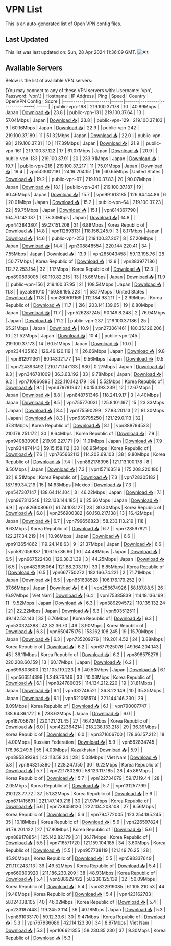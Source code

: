 # VPN List

This is an auto-generated list of Open VPN config files.

## Last Updated

This list was last updated on: Sun, 28 Apr 2024 11:36:09 GMT.
![Alt](https://repobeats.axiom.co/api/embed/186b98318ef1479477931607c1ad7d823f12451f.svg "Repobeats analytics image")

## Available Servers

Below is the list of available VPN servers:

(You may connect to any of these VPN servers with: Username: 'vpn', Password: 'vpn'.)
| Hostname | IP Address | Ping | Speed | Country | OpenVPN Config | Score |
|----------|------------|------|-------|---------|----------------| ----- |
| public-vpn-198 | 219.100.37.178 | 10 | 40.89Mbps | Japan | [Download 📥](./configs/server_0_JP.ovpn) | 23.8 |
| public-vpn-131 | 219.100.37.64 | 13 | 57.04Mbps | Japan | [Download 📥](./configs/server_1_JP.ovpn) | 23.8 |
| public-vpn-129 | 219.100.37.103 | 9 | 60.16Mbps | Japan | [Download 📥](./configs/server_2_JP.ovpn) | 22.9 |
| public-vpn-242 | 219.100.37.189 | 11 | 51.32Mbps | Japan | [Download 📥](./configs/server_3_JP.ovpn) | 22.0 |
| public-vpn-98 | 219.100.37.31 | 10 | 117.39Mbps | Japan | [Download 📥](./configs/server_4_JP.ovpn) | 21.9 |
| public-vpn-161 | 219.100.37.122 | 17 | 61.07Mbps | Japan | [Download 📥](./configs/server_5_JP.ovpn) | 20.9 |
| public-vpn-133 | 219.100.37.91 | 20 | 233.91Mbps | Japan | [Download 📥](./configs/server_6_JP.ovpn) | 19.7 |
| public-vpn-216 | 219.100.37.217 | 11 | 75.01Mbps | Japan | [Download 📥](./configs/server_7_JP.ovpn) | 19.4 |
| vpn503002181 | 24.16.204.151 | 16 | 60.65Mbps | United States | [Download 📥](./configs/server_8_US.ovpn) | 19.2 |
| public-vpn-97 | 219.100.37.83 | 20 | 90.07Mbps | Japan | [Download 📥](./configs/server_9_JP.ovpn) | 18.1 |
| public-vpn-241 | 219.100.37.187 | 19 | 60.46Mbps | Japan | [Download 📥](./configs/server_10_JP.ovpn) | 15.7 |
| vpn991613185 | 126.94.144.86 | 6 | 20.01Mbps | Japan | [Download 📥](./configs/server_11_JP.ovpn) | 15.2 |
| public-vpn-64 | 219.100.37.23 | 22 | 59.75Mbps | Japan | [Download 📥](./configs/server_12_JP.ovpn) | 15.1 |
| vpn814367790 | 164.70.142.187 | 1 | 78.33Mbps | Japan | [Download 📥](./configs/server_13_JP.ovpn) | 14.8 |
| vpn443843801 | 59.27.151.208 | 31 | 6.88Mbps | Korea Republic of | [Download 📥](./configs/server_14_KR.ovpn) | 14.8 |
| vpn112893131 | 118.156.245.9 | 3 | 8.17Mbps | Japan | [Download 📥](./configs/server_15_JP.ovpn) | 14.6 |
| public-vpn-253 | 219.100.37.207 | 8 | 57.20Mbps | Japan | [Download 📥](./configs/server_16_JP.ovpn) | 14.4 |
| vpn308848554 | 220.144.220.41 | 34 | 7.55Mbps | Japan | [Download 📥](./configs/server_17_JP.ovpn) | 13.9 |
| vpn265043458 | 59.13.195.76 | 28 | 50.77Mbps | Korea Republic of | [Download 📥](./configs/server_18_KR.ovpn) | 12.9 |
| vpn383977186 | 112.72.253.154 | 32 | 1.17Mbps | Korea Republic of | [Download 📥](./configs/server_19_KR.ovpn) | 12.3 |
| vpn890893005 | 60.110.82.215 | 13 | 15.66Mbps | Japan | [Download 📥](./configs/server_20_JP.ovpn) | 11.9 |
| public-vpn-156 | 219.100.37.95 | 21 | 108.54Mbps | Japan | [Download 📥](./configs/server_21_JP.ovpn) | 11.8 |
| byza881010 | 159.89.195.223 | 1 | 58.17Mbps | United States | [Download 📥](./configs/server_22_US.ovpn) | 11.8 |
| vpn260519169 | 112.184.98.211 | - | 2.99Mbps | Korea Republic of | [Download 📥](./configs/server_23_KR.ovpn) | 11.7 |
| 2i6 | 203.141.139.65 | 19 | 6.80Mbps | Japan | [Download 📥](./configs/server_24_JP.ovpn) | 11.7 |
| vpn526287245 | 90.149.8.248 | 2 | 76.94Mbps | Japan | [Download 📥](./configs/server_25_JP.ovpn) | 11.2 |
| public-vpn-237 | 219.100.37.186 | 25 | 65.21Mbps | Japan | [Download 📥](./configs/server_26_JP.ovpn) | 10.9 |
| vpn273061461 | 180.35.126.206 | 10 | 21.52Mbps | Japan | [Download 📥](./configs/server_27_JP.ovpn) | 10.4 |
| public-vpn-245 | 219.100.37.173 | 14 | 60.51Mbps | Japan | [Download 📥](./configs/server_28_JP.ovpn) | 10.0 |
| vpn234435162 | 126.49.120.119 | 11 | 26.66Mbps | Japan | [Download 📥](./configs/server_29_JP.ovpn) | 9.8 |
| vpn612911361 | 60.143.121.77 | 14 | 9.56Mbps | Japan | [Download 📥](./configs/server_30_JP.ovpn) | 9.5 |
| vpn724393492 | 210.171.147.133 | 930 | 0.27Mbps | Japan | [Download 📥](./configs/server_31_JP.ovpn) | 9.3 |
| vpn346781009 | 36.3.63.192 | 33 | 9.78Mbps | Japan | [Download 📥](./configs/server_32_JP.ovpn) | 9.2 |
| vpn710866893 | 222.110.142.179 | 36 | 5.52Mbps | Korea Republic of | [Download 📥](./configs/server_33_KR.ovpn) | 9.1 |
| vpn479781942 | 60.153.193.239 | 12 | 12.67Mbps | Japan | [Download 📥](./configs/server_34_JP.ovpn) | 8.8 |
| vpn848751346 | 118.241.9.17 | 3 | 4.40Mbps | Japan | [Download 📥](./configs/server_35_JP.ovpn) | 8.5 |
| vpn755770031 | 125.8.101.197 | 15 | 23.33Mbps | Japan | [Download 📥](./configs/server_36_JP.ovpn) | 8.4 |
| vpn175590299 | 27.83.201.13 | 2 | 81.30Mbps | Japan | [Download 📥](./configs/server_37_JP.ovpn) | 8.3 |
| vpn639795250 | 121.129.0.113 | 32 | 37.81Mbps | Korea Republic of | [Download 📥](./configs/server_38_KR.ovpn) | 8.1 |
| vpn388794533 | 210.179.251.172 | 30 | 8.64Mbps | Korea Republic of | [Download 📥](./configs/server_39_KR.ovpn) | 7.9 |
| vpn940830906 | 219.99.227.171 | 9 | 11.01Mbps | Japan | [Download 📥](./configs/server_40_JP.ovpn) | 7.9 |
| vpn934874143 | 59.15.158.112 | 30 | 86.95Mbps | Korea Republic of | [Download 📥](./configs/server_41_KR.ovpn) | 7.6 |
| vpn765662113 | 114.202.69.103 | 38 | 9.80Mbps | Korea Republic of | [Download 📥](./configs/server_42_KR.ovpn) | 7.4 |
| vpn882178396 | 121.113.100.178 | 8 | 8.50Mbps | Japan | [Download 📥](./configs/server_43_JP.ovpn) | 7.3 |
| vpn157163519 | 175.208.220.180 | 32 | 8.51Mbps | Korea Republic of | [Download 📥](./configs/server_44_KR.ovpn) | 7.3 |
| vpn728305182 | 187.189.34.219 | 15 | 14.63Mbps | Mexico | [Download 📥](./configs/server_45_MX.ovpn) | 7.3 |
| vpn547307147 | 138.64.114.104 | 3 | 46.22Mbps | Japan | [Download 📥](./configs/server_46_JP.ovpn) | 7.1 |
| vpn967313548 | 122.133.144.185 | 6 | 25.66Mbps | Japan | [Download 📥](./configs/server_47_JP.ovpn) | 6.9 |
| vpn826608060 | 61.74.103.127 | 28 | 30.30Mbps | Korea Republic of | [Download 📥](./configs/server_48_KR.ovpn) | 6.8 |
| vpn256900382 | 60.150.217.138 | 13 | 16.42Mbps | Japan | [Download 📥](./configs/server_49_JP.ovpn) | 6.7 |
| vpn799656823 | 58.233.113.219 | 118 | 9.63Mbps | Korea Republic of | [Download 📥](./configs/server_50_KR.ovpn) | 6.7 |
| vpn728597821 | 122.217.34.219 | 14 | 10.96Mbps | Japan | [Download 📥](./configs/server_51_JP.ovpn) | 6.6 |
| vpn913654862 | 119.24.148.63 | 9 | 21.37Mbps | Japan | [Download 📥](./configs/server_52_JP.ovpn) | 6.6 |
| vpn582056987 | 106.157.86.66 | 10 | 44.48Mbps | Japan | [Download 📥](./configs/server_53_JP.ovpn) | 6.5 |
| vpn967522430 | 126.38.31.39 | 3 | 44.25Mbps | Japan | [Download 📥](./configs/server_54_JP.ovpn) | 6.5 |
| vpn482635064 | 121.88.203.119 | 33 | 8.85Mbps | Korea Republic of | [Download 📥](./configs/server_55_KR.ovpn) | 6.5 |
| vpn667750272 | 182.166.74.221 | 2 | 71.71Mbps | Japan | [Download 📥](./configs/server_56_JP.ovpn) | 6.5 |
| vpn651638528 | 106.176.179.252 | 9 | 37.66Mbps | Japan | [Download 📥](./configs/server_57_JP.ovpn) | 6.4 |
| vpn256674926 | 58.187.88.5 | 26 | 16.97Mbps | Viet Nam | [Download 📥](./configs/server_58_VN.ovpn) | 6.4 |
| vpn175385839 | 114.18.136.169 | 11 | 9.52Mbps | Japan | [Download 📥](./configs/server_59_JP.ovpn) | 6.3 |
| vpn389294572 | 110.135.132.24 | 21 | 22.22Mbps | Japan | [Download 📥](./configs/server_60_JP.ovpn) | 6.3 |
| vpn503512511 | 49.142.52.143 | 33 | 6.76Mbps | Korea Republic of | [Download 📥](./configs/server_61_KR.ovpn) | 6.3 |
| vpn530324388 | 42.82.36.70 | 46 | 3.90Mbps | Korea Republic of | [Download 📥](./configs/server_62_KR.ovpn) | 6.3 |
| vpn650475175 | 153.162.108.245 | 19 | 15.70Mbps | Japan | [Download 📥](./configs/server_63_JP.ovpn) | 6.3 |
| vpn735209276 | 119.201.4.52 | 24 | 3.88Mbps | Korea Republic of | [Download 📥](./configs/server_64_KR.ovpn) | 6.2 |
| vpn677925076 | 49.164.204.143 | 45 | 36.11Mbps | Korea Republic of | [Download 📥](./configs/server_65_KR.ovpn) | 6.2 |
| vpn898575276 | 220.208.60.159 | 13 | 60.17Mbps | Japan | [Download 📥](./configs/server_66_JP.ovpn) | 6.2 |
| vpn699803600 | 121.105.119.223 | 6 | 40.50Mbps | Japan | [Download 📥](./configs/server_67_JP.ovpn) | 6.1 |
| vpn566514399 | 1.249.76.146 | 33 | 10.03Mbps | Korea Republic of | [Download 📥](./configs/server_68_KR.ovpn) | 6.1 |
| vpn824789035 | 114.134.212.220 | 19 | 31.81Mbps | Japan | [Download 📥](./configs/server_69_JP.ovpn) | 6.1 |
| vpn332746521 | 36.8.22.149 | 10 | 35.35Mbps | Japan | [Download 📥](./configs/server_70_JP.ovpn) | 6.1 |
| vpn521065574 | 221.144.146.230 | 29 | 8.09Mbps | Korea Republic of | [Download 📥](./configs/server_71_KR.ovpn) | 6.1 |
| vpn790007747 | 138.64.86.172 | 6 | 238.62Mbps | Japan | [Download 📥](./configs/server_72_JP.ovpn) | 6.0 |
| vpn167056781 | 220.121.121.45 | 27 | 46.42Mbps | Korea Republic of | [Download 📥](./configs/server_73_KR.ovpn) | 6.0 |
| vpn422364214 | 218.238.133.218 | 29 | 36.39Mbps | Korea Republic of | [Download 📥](./configs/server_74_KR.ovpn) | 6.0 |
| vpn371606700 | 178.66.157.212 | 18 | 4.00Mbps | Russian Federation | [Download 📥](./configs/server_75_RU.ovpn) | 5.9 |
| vpn562834745 | 176.96.249.5 | 55 | 4.03Mbps | Kazakhstan | [Download 📥](./configs/server_76_KZ.ovpn) | 5.9 |
| vpn395389394 | 42.113.58.24 | 28 | 5.03Mbps | Viet Nam | [Download 📥](./configs/server_77_VN.ovpn) | 5.8 |
| vpn843215390 | 1.228.247.150 | 30 | 9.22Mbps | Korea Republic of | [Download 📥](./configs/server_78_KR.ovpn) | 5.7 |
| vpn221780280 | 58.123.117.185 | 28 | 45.86Mbps | Korea Republic of | [Download 📥](./configs/server_79_KR.ovpn) | 5.7 |
| vpn122734079 | 59.17.119.44 | 28 | 2.05Mbps | Korea Republic of | [Download 📥](./configs/server_80_KR.ovpn) | 5.7 |
| vpn131257799 | 210.123.77.72 | 37 | 51.82Mbps | Korea Republic of | [Download 📥](./configs/server_81_KR.ovpn) | 5.6 |
| vpn671415691 | 221.147.149.218 | 30 | 21.97Mbps | Korea Republic of | [Download 📥](./configs/server_82_KR.ovpn) | 5.6 |
| vpn738458120 | 222.104.208.108 | 27 | 9.56Mbps | Korea Republic of | [Download 📥](./configs/server_83_KR.ovpn) | 5.6 |
| vpn794772005 | 123.254.185.245 | 35 | 10.18Mbps | Korea Republic of | [Download 📥](./configs/server_84_KR.ovpn) | 5.6 |
| vpn226597824 | 61.79.201.122 | 27 | 17.80Mbps | Korea Republic of | [Download 📥](./configs/server_85_KR.ovpn) | 5.6 |
| vpn889178854 | 125.142.82.179 | 31 | 36.17Mbps | Korea Republic of | [Download 📥](./configs/server_86_KR.ovpn) | 5.5 |
| vpn716571720 | 121.159.104.185 | 34 | 3.60Mbps | Korea Republic of | [Download 📥](./configs/server_87_KR.ovpn) | 5.5 |
| vpn957738119 | 121.149.76.25 | 28 | 45.90Mbps | Korea Republic of | [Download 📥](./configs/server_88_KR.ovpn) | 5.5 |
| vpn598337649 | 211.117.243.113 | 39 | 49.52Mbps | Korea Republic of | [Download 📥](./configs/server_89_KR.ovpn) | 5.4 |
| vpn660803920 | 211.186.230.209 | 38 | 48.93Mbps | Korea Republic of | [Download 📥](./configs/server_90_KR.ovpn) | 5.4 |
| vpn588929422 | 58.230.125.139 | 32 | 50.09Mbps | Korea Republic of | [Download 📥](./configs/server_91_KR.ovpn) | 5.4 |
| vpn822919085 | 61.105.210.53 | 44 | 9.48Mbps | Korea Republic of | [Download 📥](./configs/server_92_KR.ovpn) | 5.4 |
| vpn423162783 | 58.124.138.105 | 40 | 46.02Mbps | Korea Republic of | [Download 📥](./configs/server_93_KR.ovpn) | 5.4 |
| vpn233187448 | 119.245.3.114 | 36 | 40.18Mbps | Japan | [Download 📥](./configs/server_94_JP.ovpn) | 5.3 |
| vpn891033170 | 59.12.33.6 | 30 | 9.47Mbps | Korea Republic of | [Download 📥](./configs/server_95_KR.ovpn) | 5.3 |
| vpn767936686 | 42.114.123.30 | 34 | 8.97Mbps | Viet Nam | [Download 📥](./configs/server_96_VN.ovpn) | 5.3 |
| vpn106621355 | 58.230.85.230 | 37 | 9.30Mbps | Korea Republic of | [Download 📥](./configs/server_97_KR.ovpn) | 5.3 |
